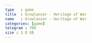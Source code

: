 ```yaml
---
type   : game
title  : Growlanser - Heritage of War
name   : Growlanser - Heritage of War
categories: [game]
telegram : 709
size : 3.0 GB
---
```



